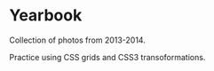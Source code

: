 Yearbook
========

Collection of photos from 2013-2014.

Practice using CSS grids and CSS3 transoformations.
